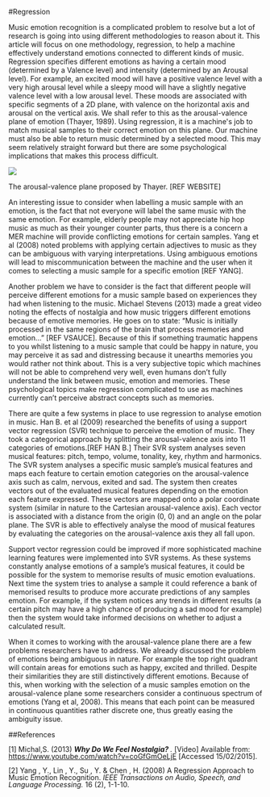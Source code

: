 #Regression

Music emotion recognition is a complicated problem to resolve but a lot of research is going into using different methodologies to reason about it. This article will focus on one methodology, regression, to help a machine effectively understand emotions connected to different kinds of music. Regression specifies different emotions as having a certain mood (determined by a Valence level) and intensity (determined by an Arousal level). For example, an excited mood will have a positive valence level with a very high arousal level while a sleepy mood will have a slightly negative valence level with a low arousal level. These moods are associated with specific segments of a 2D plane, with valence on the horizontal axis and arousal on the vertical axis. We shall refer to this as the arousal-valence plane of emotion (Thayer, 1989). Using regression, it is a machine's job to match musical samples to their correct emotion on this plane. Our machine must also be able to return music determined by a selected mood. This may seem relatively straight forward but there are some psychological implications that makes this process difficult.

<img src="http://www.nature.com/srep/2014/140518/srep04998/images_article/srep04998-f1.jpg">

The arousal-valence plane proposed by Thayer. [REF WEBSITE]

An interesting issue to consider when labelling a music sample with an emotion, is the fact that not everyone will label the same music with the same emotion. For example, elderly people may not appreciate hip hop music as much as their younger counter parts, thus there is a concern a MER machine will provide conflicting emotions for certain samples. Yang et al (2008) noted problems with applying certain adjectives to music as they can be ambiguous with varying interpretations. Using ambiguous emotions will lead to miscommunication between the machine and the user when it comes to selecting a music sample for a specific emotion [REF YANG].

Another problem we have to consider is the fact that different people will perceive different emotions for a music sample based on experiences they had when listening to the music. Michael Stevens (2013) made a great video noting the effects of nostalgia and how music triggers different emotions because of emotive memories. He goes on to state: “Music is initially processed in the same regions of the brain that process memories and emotion…” [REF VSAUCE]. Because of this if something traumatic happens to you whilst listening to a music sample that could be happy in nature, you may perceive it as sad and distressing because it unearths memories you would rather not think about. This is a very subjective topic which machines will not be able to comprehend very well, even humans don’t fully understand the link between music, emotion and memories. These psychological topics make regression complicated to use as machines currently can’t perceive abstract concepts such as memories.

There are quite a few systems in place to use regression to analyse emotion in music. Han B. et al (2009) researched the benefits of using a support vector regression (SVR) technique to perceive the emotion of music. They took a categorical approach by splitting the arousal-valence axis into 11 categories of emotions.[REF HAN B.] Their SVR system analyses seven musical features: pitch, tempo, volume, tonality, key, rhythm and harmonics. The SVR system analyses a specific music sample’s musical features and maps each feature to certain emotion categories on the arousal-valence axis such as calm, nervous, exited and sad. The system then creates vectors out of the evaluated musical features depending on the emotion each feature expressed. These vectors are mapped onto a polar coordinate system (similar in nature to the Cartesian arousal-valence axis). Each vector is associated with a distance from the origin (0, 0) and an angle on the polar plane. The SVR is able to effectively analyse the mood of musical features by evaluating the categories on the arousal-valence axis they all fall upon.

Support vector regression could be improved if more sophisticated machine learning features were implemented into SVR systems. As these systems constantly analyse emotions of a sample’s musical features, it could be possible for the system to memorise results of music emotion evaluations. Next time the system tries to analyse a sample it could reference a bank of memorised results to produce more accurate predictions of any samples emotion. For example, if the system notices any trends in different results (a certain pitch may have a high chance of producing a sad mood for example) then the system would take informed decisions on whether to adjust a calculated result.

When it comes to working with the arousal-valence plane there are a few problems researchers have to address. We already discussed the problem of emotions being ambiguous in nature. For example the top right quadrant will contain areas for emotions such as happy, excited and thrilled. Despite their similarities they are still distinctively different emotions. Because of this, when working with the selection of a music samples emotion on the arousal-valence plane some researchers consider a continuous spectrum of emotions (Yang et al, 2008). This means that each point can be measured in continuous quantities rather discrete one, thus greatly easing the ambiguity issue.


##References
<p style= "line-height: 1">[1] Michal,S. (2013) <I><B>Why Do We Feel Nostalgia? </B>. </I>[Video] Available from: <a href="https://www.youtube.com/watch?v=coGfGmOeLjE" TARGET="_blank">https://www.youtube.com/watch?v=coGfGmOeLjE</a> [Accessed 15/02/2015].
<p style= "line-height: 1">[2] Yang , Y., Lin , Y., Su , Y. &amp; Chen , H. (2008) A Regression Approach to Music Emotion Recognition. <I>IEEE Transactions on Audio, Speech, and Language Processing. </I>16 (2), 1-1-10.
<p style= "line-height: 1">
